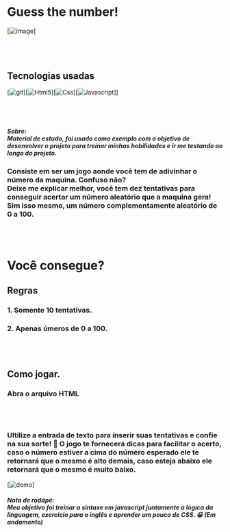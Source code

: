 
# Guess the number!

[![image](https://cdn-icons-png.flaticon.com/512/2303/2303875.png)]

## <br>

##  Tecnologias usadas

[![git](https://img.shields.io/badge/GitHub-100000?style=for-the-badge&logo=github&logoColor=white)][![Html5](https://img.shields.io/badge/HTML5-E34F26?style=for-the-badge&logo=html5&logoColor=white)][![Css](https://img.shields.io/badge/CSS-239120?&style=for-the-badge&logo=css3&logoColor=white)][![Javascript](https://img.shields.io/badge/JavaScript-F7DF1E?style=for-the-badge&logo=javascript&logoColor=black)]]
## <br>
##### Sobre: <br> Material de estudo, foi usado como exemplo com o objetivo de desenvolver o projeto para treinar minhas habilidades e ir me testando ao longo do projeto.

### Consiste em ser um jogo aonde você tem de adivinhar o número da maquina. Confuso não? <br>Deixe me explicar melhor, você tem dez tentativas para conseguir acertar um número aleatório que a maquina gera! Sim isso mesmo, um número complementamente aleatório de 0 a 100.
## <br>
# Você consegue?

## Regras

### 1. Somente 10 tentativas.
### 2. Apenas úmeros de 0 a 100.
## <br>
## Como jogar.
### Abra o arquivo HTML
## <br>
### Ultilize a entrada de texto para inserir suas tentativas e confie na sua sorte! 🤭 O jogo te fornecerá dicas para facilitar o acerto, caso o número estiver a cima do número esperado ele te retornará que o mesmo é alto demais, caso esteja abaixo ele retornará que o mesmo é muito baixo.
[![demo](https://i.imgur.com/DeDPmzf.png)]
##### Nota de rodápé: <br> Meu objetivo foi treinar a sintaxe em javascript juntamente a lógica da linguagem, exercicio para o inglês e aprender um pouco de CSS. 😀 (Em andamento)


